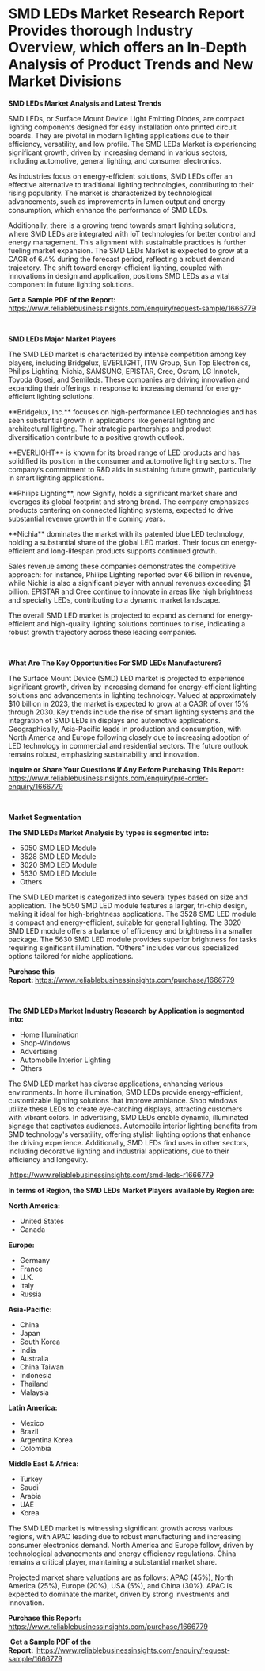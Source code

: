 <p><h1>SMD LEDs Market Research Report Provides thorough Industry Overview, which offers an In-Depth Analysis of Product Trends and New Market Divisions</h1></p><p><strong>SMD LEDs Market Analysis and Latest Trends</strong></p>
<p><p>SMD LEDs, or Surface Mount Device Light Emitting Diodes, are compact lighting components designed for easy installation onto printed circuit boards. They are pivotal in modern lighting applications due to their efficiency, versatility, and low profile. The SMD LEDs Market is experiencing significant growth, driven by increasing demand in various sectors, including automotive, general lighting, and consumer electronics. </p><p>As industries focus on energy-efficient solutions, SMD LEDs offer an effective alternative to traditional lighting technologies, contributing to their rising popularity. The market is characterized by technological advancements, such as improvements in lumen output and energy consumption, which enhance the performance of SMD LEDs. </p><p>Additionally, there is a growing trend towards smart lighting solutions, where SMD LEDs are integrated with IoT technologies for better control and energy management. This alignment with sustainable practices is further fueling market expansion. The SMD LEDs Market is expected to grow at a CAGR of 6.4% during the forecast period, reflecting a robust demand trajectory. The shift toward energy-efficient lighting, coupled with innovations in design and application, positions SMD LEDs as a vital component in future lighting solutions.</p></p>
<p><strong>Get a Sample PDF of the Report:&nbsp;</strong> <a href="https://www.reliablebusinessinsights.com/enquiry/request-sample/1666779?utm_campaign=3220&utm_medium=2&utm_source=Github&utm_content=ia&utm_term=16042025&utm_id=smd-leds">https://www.reliablebusinessinsights.com/enquiry/request-sample/1666779</a></p>
<p>&nbsp;</p>
<p><strong>SMD LEDs Major Market Players</strong></p>
<p><p>The SMD LED market is characterized by intense competition among key players, including Bridgelux, EVERLIGHT, ITW Group, Sun Top Electronics, Philips Lighting, Nichia, SAMSUNG, EPISTAR, Cree, Osram, LG Innotek, Toyoda Gosei, and Semileds. These companies are driving innovation and expanding their offerings in response to increasing demand for energy-efficient lighting solutions.</p><p>**Bridgelux, Inc.** focuses on high-performance LED technologies and has seen substantial growth in applications like general lighting and architectural lighting. Their strategic partnerships and product diversification contribute to a positive growth outlook.</p><p>**EVERLIGHT** is known for its broad range of LED products and has solidified its position in the consumer and automotive lighting sectors. The company’s commitment to R&D aids in sustaining future growth, particularly in smart lighting applications.</p><p>**Philips Lighting**, now Signify, holds a significant market share and leverages its global footprint and strong brand. The company emphasizes products centering on connected lighting systems, expected to drive substantial revenue growth in the coming years.</p><p>**Nichia** dominates the market with its patented blue LED technology, holding a substantial share of the global LED market. Their focus on energy-efficient and long-lifespan products supports continued growth.</p><p>Sales revenue among these companies demonstrates the competitive approach: for instance, Philips Lighting reported over €6 billion in revenue, while Nichia is also a significant player with annual revenues exceeding $1 billion. EPISTAR and Cree continue to innovate in areas like high brightness and specialty LEDs, contributing to a dynamic market landscape.</p><p>The overall SMD LED market is projected to expand as demand for energy-efficient and high-quality lighting solutions continues to rise, indicating a robust growth trajectory across these leading companies.</p></p>
<p>&nbsp;</p>
<p><strong>What Are The Key Opportunities For SMD LEDs Manufacturers?</strong></p>
<p><p>The Surface Mount Device (SMD) LED market is projected to experience significant growth, driven by increasing demand for energy-efficient lighting solutions and advancements in lighting technology. Valued at approximately $10 billion in 2023, the market is expected to grow at a CAGR of over 15% through 2030. Key trends include the rise of smart lighting systems and the integration of SMD LEDs in displays and automotive applications. Geographically, Asia-Pacific leads in production and consumption, with North America and Europe following closely due to increasing adoption of LED technology in commercial and residential sectors. The future outlook remains robust, emphasizing sustainability and innovation.</p></p>
<p><strong>Inquire or Share Your Questions If Any Before Purchasing This Report:</strong> <a href="https://www.reliablebusinessinsights.com/enquiry/pre-order-enquiry/1666779?utm_campaign=3220&utm_medium=2&utm_source=Github&utm_content=ia&utm_term=16042025&utm_id=smd-leds">https://www.reliablebusinessinsights.com/enquiry/pre-order-enquiry/1666779</a></p>
<p>&nbsp;</p>
<p><strong>Market Segmentation</strong></p>
<p><strong>The SMD LEDs Market Analysis by types is segmented into:</strong></p>
<p><ul><li>5050 SMD LED Module</li><li>3528 SMD LED Module</li><li>3020 SMD LED Module</li><li>5630 SMD LED Module</li><li>Others</li></ul></p>
<p><p>The SMD LED market is categorized into several types based on size and application. The 5050 SMD LED module features a larger, tri-chip design, making it ideal for high-brightness applications. The 3528 SMD LED module is compact and energy-efficient, suitable for general lighting. The 3020 SMD LED module offers a balance of efficiency and brightness in a smaller package. The 5630 SMD LED module provides superior brightness for tasks requiring significant illumination. "Others" includes various specialized options tailored for niche applications.</p></p>
<p><strong>Purchase this Report:&nbsp;</strong><a href="https://www.reliablebusinessinsights.com/purchase/1666779?utm_campaign=3220&utm_medium=2&utm_source=Github&utm_content=ia&utm_term=16042025&utm_id=smd-leds">https://www.reliablebusinessinsights.com/purchase/1666779</a></p>
<p>&nbsp;</p>
<p><strong>The SMD LEDs Market Industry Research by Application is segmented into:</strong></p>
<p><ul><li>Home Illumination</li><li>Shop-Windows</li><li>Advertising</li><li>Automobile Interior Lighting</li><li>Others</li></ul></p>
<p><p>The SMD LED market has diverse applications, enhancing various environments. In home illumination, SMD LEDs provide energy-efficient, customizable lighting solutions that improve ambiance. Shop windows utilize these LEDs to create eye-catching displays, attracting customers with vibrant colors. In advertising, SMD LEDs enable dynamic, illuminated signage that captivates audiences. Automobile interior lighting benefits from SMD technology's versatility, offering stylish lighting options that enhance the driving experience. Additionally, SMD LEDs find uses in other sectors, including decorative lighting and industrial applications, due to their efficiency and longevity.</p></p>
<p><a href="https://www.reliablebusinessinsights.com/smd-leds-r1666779?utm_campaign=3220&utm_medium=2&utm_source=Github&utm_content=ia&utm_term=16042025&utm_id=smd-leds">&nbsp;https://www.reliablebusinessinsights.com/smd-leds-r1666779</a></p>
<p><strong>In terms of Region, the SMD LEDs Market Players available by Region are:</strong></p>
<p>
    <p> <strong> North America: </strong>
        <ul>
            <li>United States</li>
            <li>Canada</li>
        </ul>
        </p> 
    <p> <strong> Europe: </strong>
        <ul>
            <li>Germany</li>
            <li>France</li>
            <li>U.K.</li>
            <li>Italy</li>
            <li>Russia</li>
        </ul>
        </p> 
    <p> <strong> Asia-Pacific: </strong>
        <ul>
            <li>China</li>
            <li>Japan</li>
            <li>South Korea</li>
            <li>India</li>
            <li>Australia</li>
            <li>China Taiwan</li>
            <li>Indonesia</li>
            <li>Thailand</li>
            <li>Malaysia</li>
        </ul>
        </p> 
    <p> <strong> Latin America: </strong>
        <ul>
            <li>Mexico</li>
            <li>Brazil</li>
            <li>Argentina Korea</li>
            <li>Colombia</li>
        </ul>
        </p> 
    <p> <strong> Middle East & Africa: </strong>
        <ul>
            <li>Turkey</li>
            <li>Saudi</li>
            <li>Arabia</li>
            <li>UAE</li>
            <li>Korea</li>
        </ul>
    </p>
    </p>
<p><p>The SMD LED market is witnessing significant growth across various regions, with APAC leading due to robust manufacturing and increasing consumer electronics demand. North America and Europe follow, driven by technological advancements and energy efficiency regulations. China remains a critical player, maintaining a substantial market share. </p><p>Projected market share valuations are as follows: APAC (45%), North America (25%), Europe (20%), USA (5%), and China (30%). APAC is expected to dominate the market, driven by strong investments and innovation.</p></p>
<p><strong>Purchase this Report: </strong><a href="https://www.reliablebusinessinsights.com/purchase/1666779?utm_campaign=3220&utm_medium=2&utm_source=Github&utm_content=ia&utm_term=16042025&utm_id=smd-leds">https://www.reliablebusinessinsights.com/purchase/1666779</a></p>
<p>&nbsp;<strong>Get a Sample PDF of the Report:&nbsp;&nbsp;</strong><a href="https://www.reliablebusinessinsights.com/enquiry/request-sample/1666779?utm_campaign=3220&utm_medium=2&utm_source=Github&utm_content=ia&utm_term=16042025&utm_id=smd-leds">https://www.reliablebusinessinsights.com/enquiry/request-sample/1666779</a></p>
<p><strong></strong></p>
<p><p></p><p></p><p></p></p>